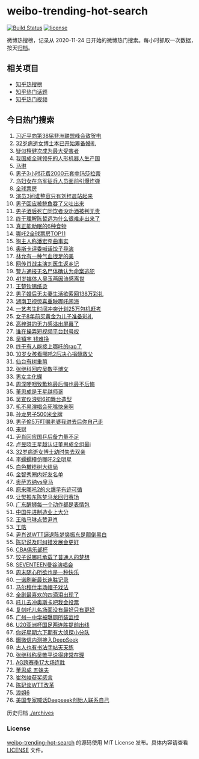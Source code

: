 # weibo-trending-hot-search

[![Build Status](https://github.com/justjavac/weibo-trending-hot-search/workflows/ci/badge.svg?branch=master)](https://github.com/justjavac/weibo-trending-hot-search/actions)
[![license](https://img.shields.io/github/license/justjavac/weibo-trending-hot-search)](https://github.com/justjavac/weibo-trending-hot-search/blob/master/LICENSE)

微博热搜榜，记录从 2020-11-24 日开始的微博热门搜索。每小时抓取一次数据，按天[归档](./archives)。

## 相关项目

- [知乎热搜榜](https://github.com/justjavac/zhihu-trending-top-search)
- [知乎热门话题](https://github.com/justjavac/zhihu-trending-hot-questions)
- [知乎热门视频](https://github.com/justjavac/zhihu-trending-hot-video)

## 今日热门搜索

<!-- BEGIN -->
<!-- 最后更新时间 Sun Feb 16 2025 07:11:07 GMT+0800 (China Standard Time) -->

1. [习近平向第38届非洲联盟峰会致贺电](https://s.weibo.com//weibo?q=%23%E4%B9%A0%E8%BF%91%E5%B9%B3%E5%90%91%E7%AC%AC38%E5%B1%8A%E9%9D%9E%E6%B4%B2%E8%81%94%E7%9B%9F%E5%B3%B0%E4%BC%9A%E8%87%B4%E8%B4%BA%E7%94%B5%23&Refer=new_time)
1. [32岁病逝女博士本已开始筹备婚礼](https://s.weibo.com//weibo?q=%2332%E5%B2%81%E7%97%85%E9%80%9D%E5%A5%B3%E5%8D%9A%E5%A3%AB%E6%9C%AC%E5%B7%B2%E5%BC%80%E5%A7%8B%E7%AD%B9%E5%A4%87%E5%A9%9A%E7%A4%BC%23&t=31&band_rank=35&Refer=top)
1. [疑似檀健次成为最大受害者](https://s.weibo.com//weibo?q=%E7%96%91%E4%BC%BC%E6%AA%80%E5%81%A5%E6%AC%A1%E6%88%90%E4%B8%BA%E6%9C%80%E5%A4%A7%E5%8F%97%E5%AE%B3%E8%80%85&t=31&band_rank=13&Refer=top)
1. [我国成全球领先的人形机器人生产国](https://s.weibo.com//weibo?q=%23%E6%88%91%E5%9B%BD%E6%88%90%E5%85%A8%E7%90%83%E9%A2%86%E5%85%88%E7%9A%84%E4%BA%BA%E5%BD%A2%E6%9C%BA%E5%99%A8%E4%BA%BA%E7%94%9F%E4%BA%A7%E5%9B%BD%23&t=31&band_rank=3&Refer=top)
1. [马琳](https://s.weibo.com//weibo?q=%E9%A9%AC%E7%90%B3&t=31&band_rank=33&Refer=top)
1. [男子3小时花费2000元套中玛莎拉蒂](https://s.weibo.com//weibo?q=%23%E7%94%B7%E5%AD%903%E5%B0%8F%E6%97%B6%E8%8A%B1%E8%B4%B92000%E5%85%83%E5%A5%97%E4%B8%AD%E7%8E%9B%E8%8E%8E%E6%8B%89%E8%92%82%23&t=31&band_rank=8&Refer=top)
1. [乌妇女在乌军征兵人员面前引爆炸弹](https://s.weibo.com//weibo?q=%23%E4%B9%8C%E5%A6%87%E5%A5%B3%E5%9C%A8%E4%B9%8C%E5%86%9B%E5%BE%81%E5%85%B5%E4%BA%BA%E5%91%98%E9%9D%A2%E5%89%8D%E5%BC%95%E7%88%86%E7%82%B8%E5%BC%B9%23&t=31&band_rank=28&Refer=top)
1. [全球票房](https://s.weibo.com//weibo?q=%E5%85%A8%E7%90%83%E7%A5%A8%E6%88%BF&t=31&band_rank=7&Refer=top)
1. [演员3问谁整容只有刘梓晨站起来](https://s.weibo.com//weibo?q=%23%E6%BC%94%E5%91%983%E9%97%AE%E8%B0%81%E6%95%B4%E5%AE%B9%E5%8F%AA%E6%9C%89%E5%88%98%E6%A2%93%E6%99%A8%E7%AB%99%E8%B5%B7%E6%9D%A5%23&t=31&band_rank=46&Refer=top)
1. [男子回应被鲸鱼吞了又吐出来](https://s.weibo.com//weibo?q=%23%E7%94%B7%E5%AD%90%E5%9B%9E%E5%BA%94%E8%A2%AB%E9%B2%B8%E9%B1%BC%E5%90%9E%E4%BA%86%E5%8F%88%E5%90%90%E5%87%BA%E6%9D%A5%23&t=31&band_rank=34&Refer=top)
1. [男子酒后死亡同饮者没劝酒被判无责](https://s.weibo.com//weibo?q=%23%E7%94%B7%E5%AD%90%E9%85%92%E5%90%8E%E6%AD%BB%E4%BA%A1%E5%90%8C%E9%A5%AE%E8%80%85%E6%B2%A1%E5%8A%9D%E9%85%92%E8%A2%AB%E5%88%A4%E6%97%A0%E8%B4%A3%23&t=31&band_rank=18&Refer=top)
1. [终于理解陈哲远为什么很难走出来了](https://s.weibo.com//weibo?q=%23%E7%BB%88%E4%BA%8E%E7%90%86%E8%A7%A3%E9%99%88%E5%93%B2%E8%BF%9C%E4%B8%BA%E4%BB%80%E4%B9%88%E5%BE%88%E9%9A%BE%E8%B5%B0%E5%87%BA%E6%9D%A5%E4%BA%86%23&t=31&band_rank=15&Refer=top)
1. [真正能助眠的6种食物](https://s.weibo.com//weibo?q=%23%E7%9C%9F%E6%AD%A3%E8%83%BD%E5%8A%A9%E7%9C%A0%E7%9A%846%E7%A7%8D%E9%A3%9F%E7%89%A9%23&t=31&band_rank=20&Refer=top)
1. [哪吒2全球票房TOP11](https://s.weibo.com//weibo?q=%23%E5%93%AA%E5%90%922%E5%85%A8%E7%90%83%E7%A5%A8%E6%88%BFTOP11%23&t=31&band_rank=4&Refer=top)
1. [狗主人称潘宏歪曲事实](https://s.weibo.com//weibo?q=%23%E7%8B%97%E4%B8%BB%E4%BA%BA%E7%A7%B0%E6%BD%98%E5%AE%8F%E6%AD%AA%E6%9B%B2%E4%BA%8B%E5%AE%9E%23&t=31&band_rank=39&Refer=top)
1. [奥斯卡评委喊话饺子导演](https://s.weibo.com//weibo?q=%23%E5%A5%A5%E6%96%AF%E5%8D%A1%E8%AF%84%E5%A7%94%E5%96%8A%E8%AF%9D%E9%A5%BA%E5%AD%90%E5%AF%BC%E6%BC%94%23&t=31&band_rank=16&Refer=top)
1. [林允有一种气血很足的美](https://s.weibo.com//weibo?q=%E6%9E%97%E5%85%81%E6%9C%89%E4%B8%80%E7%A7%8D%E6%B0%94%E8%A1%80%E5%BE%88%E8%B6%B3%E7%9A%84%E7%BE%8E&t=31&band_rank=14&Refer=top)
1. [网传肖战主演刘医生返乡记](https://s.weibo.com//weibo?q=%23%E7%BD%91%E4%BC%A0%E8%82%96%E6%88%98%E4%B8%BB%E6%BC%94%E5%88%98%E5%8C%BB%E7%94%9F%E8%BF%94%E4%B9%A1%E8%AE%B0%23&t=31&band_rank=42&Refer=top)
1. [警方通报无名尸体确认为命案逃犯](https://s.weibo.com//weibo?q=%23%E8%AD%A6%E6%96%B9%E9%80%9A%E6%8A%A5%E6%97%A0%E5%90%8D%E5%B0%B8%E4%BD%93%E7%A1%AE%E8%AE%A4%E4%B8%BA%E5%91%BD%E6%A1%88%E9%80%83%E7%8A%AF%23&t=31&band_rank=48&Refer=top)
1. [41岁媒体人吴玉燕因流感离世](https://s.weibo.com//weibo?q=%2341%E5%B2%81%E5%AA%92%E4%BD%93%E4%BA%BA%E5%90%B4%E7%8E%89%E7%87%95%E5%9B%A0%E6%B5%81%E6%84%9F%E7%A6%BB%E4%B8%96%23&t=31&band_rank=38&Refer=top)
1. [王楚钦锡纸烫](https://s.weibo.com//weibo?q=%E7%8E%8B%E6%A5%9A%E9%92%A6%E9%94%A1%E7%BA%B8%E7%83%AB&t=31&band_rank=15&Refer=top)
1. [男子婚后无夫妻生活欲索回138万彩礼](https://s.weibo.com//weibo?q=%23%E7%94%B7%E5%AD%90%E5%A9%9A%E5%90%8E%E6%97%A0%E5%A4%AB%E5%A6%BB%E7%94%9F%E6%B4%BB%E6%AC%B2%E7%B4%A2%E5%9B%9E138%E4%B8%87%E5%BD%A9%E7%A4%BC%23&t=31&band_rank=21&Refer=top)
1. [湖南卫视惊喜重映哪吒闹海](https://s.weibo.com//weibo?q=%23%E6%B9%96%E5%8D%97%E5%8D%AB%E8%A7%86%E6%83%8A%E5%96%9C%E9%87%8D%E6%98%A0%E5%93%AA%E5%90%92%E9%97%B9%E6%B5%B7%23&t=31&band_rank=19&Refer=top)
1. [一艺考生时间冲突计划25万包机赶考](https://s.weibo.com//weibo?q=%23%E4%B8%80%E8%89%BA%E8%80%83%E7%94%9F%E6%97%B6%E9%97%B4%E5%86%B2%E7%AA%81%E8%AE%A1%E5%88%9225%E4%B8%87%E5%8C%85%E6%9C%BA%E8%B5%B6%E8%80%83%23&t=31&band_rank=45&Refer=top)
1. [女子8年前买黄金为儿子准备彩礼](https://s.weibo.com//weibo?q=%23%E5%A5%B3%E5%AD%908%E5%B9%B4%E5%89%8D%E4%B9%B0%E9%BB%84%E9%87%91%E4%B8%BA%E5%84%BF%E5%AD%90%E5%87%86%E5%A4%87%E5%BD%A9%E7%A4%BC%23&t=31&band_rank=43&Refer=top)
1. [高梓淇的无力感溢出屏幕了](https://s.weibo.com//weibo?q=%E9%AB%98%E6%A2%93%E6%B7%87%E7%9A%84%E6%97%A0%E5%8A%9B%E6%84%9F%E6%BA%A2%E5%87%BA%E5%B1%8F%E5%B9%95%E4%BA%86&t=31&band_rank=27&Refer=top)
1. [谁在操弄短视频平台封号权](https://s.weibo.com//weibo?q=%23%E8%B0%81%E5%9C%A8%E6%93%8D%E5%BC%84%E7%9F%AD%E8%A7%86%E9%A2%91%E5%B9%B3%E5%8F%B0%E5%B0%81%E5%8F%B7%E6%9D%83%23&t=31&band_rank=26&Refer=top)
1. [吴镇宇 钱难挣](https://s.weibo.com//weibo?q=%E5%90%B4%E9%95%87%E5%AE%87%20%E9%92%B1%E9%9A%BE%E6%8C%A3&t=31&band_rank=29&Refer=top)
1. [终于有人能接上哪吒的rap了](https://s.weibo.com//weibo?q=%23%E7%BB%88%E4%BA%8E%E6%9C%89%E4%BA%BA%E8%83%BD%E6%8E%A5%E4%B8%8A%E5%93%AA%E5%90%92%E7%9A%84rap%E4%BA%86%23&t=31&band_rank=23&Refer=top)
1. [10岁女孩看哪吒2后决心捐髓救父](https://s.weibo.com//weibo?q=%2310%E5%B2%81%E5%A5%B3%E5%AD%A9%E7%9C%8B%E5%93%AA%E5%90%922%E5%90%8E%E5%86%B3%E5%BF%83%E6%8D%90%E9%AB%93%E6%95%91%E7%88%B6%23&t=31&band_rank=38&Refer=top)
1. [仙台有树重剪](https://s.weibo.com//weibo?q=%E4%BB%99%E5%8F%B0%E6%9C%89%E6%A0%91%E9%87%8D%E5%89%AA&t=31&band_rank=24&Refer=top)
1. [张继科回应吴敬平博文](https://s.weibo.com//weibo?q=%23%E5%BC%A0%E7%BB%A7%E7%A7%91%E5%9B%9E%E5%BA%94%E5%90%B4%E6%95%AC%E5%B9%B3%E5%8D%9A%E6%96%87%23&t=31&band_rank=31&Refer=top)
1. [男女主化蝶](https://s.weibo.com//weibo?q=%E7%94%B7%E5%A5%B3%E4%B8%BB%E5%8C%96%E8%9D%B6&t=31&band_rank=1&Refer=top)
1. [周深哽咽致歉称最后悔也最不后悔](https://s.weibo.com//weibo?q=%23%E5%91%A8%E6%B7%B1%E5%93%BD%E5%92%BD%E8%87%B4%E6%AD%89%E7%A7%B0%E6%9C%80%E5%90%8E%E6%82%94%E4%B9%9F%E6%9C%80%E4%B8%8D%E5%90%8E%E6%82%94%23&t=31&band_rank=30&Refer=top)
1. [董思成是王星越师哥](https://s.weibo.com//weibo?q=%E8%91%A3%E6%80%9D%E6%88%90%E6%98%AF%E7%8E%8B%E6%98%9F%E8%B6%8A%E5%B8%88%E5%93%A5&t=31&band_rank=28&Refer=top)
1. [吴宣仪浪姐6初舞台造型](https://s.weibo.com//weibo?q=%23%E5%90%B4%E5%AE%A3%E4%BB%AA%E6%B5%AA%E5%A7%906%E5%88%9D%E8%88%9E%E5%8F%B0%E9%80%A0%E5%9E%8B%23&t=31&band_rank=37&Refer=top)
1. [毛不易演唱会死嘴快亲啊](https://s.weibo.com//weibo?q=%E6%AF%9B%E4%B8%8D%E6%98%93%E6%BC%94%E5%94%B1%E4%BC%9A%E6%AD%BB%E5%98%B4%E5%BF%AB%E4%BA%B2%E5%95%8A&t=31&band_rank=9&Refer=top)
1. [孙龙男子500米金牌](https://s.weibo.com//weibo?q=%23%E5%AD%99%E9%BE%99%E7%94%B7%E5%AD%90500%E7%B1%B3%E9%87%91%E7%89%8C%23&t=31&band_rank=25&Refer=top)
1. [男子偷5万叮嘱老婆我进去后你自己走](https://s.weibo.com//weibo?q=%23%E7%94%B7%E5%AD%90%E5%81%B75%E4%B8%87%E5%8F%AE%E5%98%B1%E8%80%81%E5%A9%86%E6%88%91%E8%BF%9B%E5%8E%BB%E5%90%8E%E4%BD%A0%E8%87%AA%E5%B7%B1%E8%B5%B0%23&t=31&band_rank=32&Refer=top)
1. [来财](https://s.weibo.com//weibo?q=%E6%9D%A5%E8%B4%A2&t=31&band_rank=42&Refer=top)
1. [尹肖回应国乒后备力量不足](https://s.weibo.com//weibo?q=%23%E5%B0%B9%E8%82%96%E5%9B%9E%E5%BA%94%E5%9B%BD%E4%B9%92%E5%90%8E%E5%A4%87%E5%8A%9B%E9%87%8F%E4%B8%8D%E8%B6%B3%23&t=31&band_rank=37&Refer=top)
1. [卢昱晓王星越认证董思成全组最i](https://s.weibo.com//weibo?q=%E5%8D%A2%E6%98%B1%E6%99%93%E7%8E%8B%E6%98%9F%E8%B6%8A%E8%AE%A4%E8%AF%81%E8%91%A3%E6%80%9D%E6%88%90%E5%85%A8%E7%BB%84%E6%9C%80i&t=31&band_rank=31&Refer=top)
1. [32岁病逝女博士幼时失去双亲](https://s.weibo.com//weibo?q=%2332%E5%B2%81%E7%97%85%E9%80%9D%E5%A5%B3%E5%8D%9A%E5%A3%AB%E5%B9%BC%E6%97%B6%E5%A4%B1%E5%8E%BB%E5%8F%8C%E4%BA%B2%23&t=31&band_rank=6&Refer=top)
1. [李蠕蠕模仿哪吒2全明星](https://s.weibo.com//weibo?q=%23%E6%9D%8E%E8%A0%95%E8%A0%95%E6%A8%A1%E4%BB%BF%E5%93%AA%E5%90%922%E5%85%A8%E6%98%8E%E6%98%9F%23&t=31&band_rank=28&Refer=top)
1. [白色橄榄树大结局](https://s.weibo.com//weibo?q=%E7%99%BD%E8%89%B2%E6%A9%84%E6%A6%84%E6%A0%91%E5%A4%A7%E7%BB%93%E5%B1%80&t=31&band_rank=26&Refer=top)
1. [金智秀圈内好友名单](https://s.weibo.com//weibo?q=%23%E9%87%91%E6%99%BA%E7%A7%80%E5%9C%88%E5%86%85%E5%A5%BD%E5%8F%8B%E5%90%8D%E5%8D%95%23&t=31&band_rank=22&Refer=top)
1. [奥萨苏纳vs皇马](https://s.weibo.com//weibo?q=%23%E5%A5%A5%E8%90%A8%E8%8B%8F%E7%BA%B3vs%E7%9A%87%E9%A9%AC%23&t=31&band_rank=44&Refer=top)
1. [原来哪吒2的火爆早有迹可循](https://s.weibo.com//weibo?q=%23%E5%8E%9F%E6%9D%A5%E5%93%AA%E5%90%922%E7%9A%84%E7%81%AB%E7%88%86%E6%97%A9%E6%9C%89%E8%BF%B9%E5%8F%AF%E5%BE%AA%23&t=31&band_rank=47&Refer=top)
1. [让樊振东陈梦马龙回归赛场](https://s.weibo.com//weibo?q=%23%E8%AE%A9%E6%A8%8A%E6%8C%AF%E4%B8%9C%E9%99%88%E6%A2%A6%E9%A9%AC%E9%BE%99%E5%9B%9E%E5%BD%92%E8%B5%9B%E5%9C%BA%23&t=31&band_rank=47&Refer=top)
1. [广东醒狮每一个动作都是表情包](https://s.weibo.com//weibo?q=%23%E5%B9%BF%E4%B8%9C%E9%86%92%E7%8B%AE%E6%AF%8F%E4%B8%80%E4%B8%AA%E5%8A%A8%E4%BD%9C%E9%83%BD%E6%98%AF%E8%A1%A8%E6%83%85%E5%8C%85%23&t=31&band_rank=49&Refer=top)
1. [中国先进制造业上大分](https://s.weibo.com//weibo?q=%23%E4%B8%AD%E5%9B%BD%E5%85%88%E8%BF%9B%E5%88%B6%E9%80%A0%E4%B8%9A%E4%B8%8A%E5%A4%A7%E5%88%86%23&t=31&band_rank=10&Refer=top)
1. [王皓马琳点赞尹肖](https://s.weibo.com//weibo?q=%23%E7%8E%8B%E7%9A%93%E9%A9%AC%E7%90%B3%E7%82%B9%E8%B5%9E%E5%B0%B9%E8%82%96%23&t=31&band_rank=2&Refer=top)
1. [王皓](https://s.weibo.com//weibo?q=%E7%8E%8B%E7%9A%93&t=31&band_rank=5&Refer=top)
1. [尹肖说WTT逼退陈梦樊振东是颠倒黑白](https://s.weibo.com//weibo?q=%23%E5%B0%B9%E8%82%96%E8%AF%B4WTT%E9%80%BC%E9%80%80%E9%99%88%E6%A2%A6%E6%A8%8A%E6%8C%AF%E4%B8%9C%E6%98%AF%E9%A2%A0%E5%80%92%E9%BB%91%E7%99%BD%23&t=31&band_rank=17&Refer=top)
1. [陈玘说及时纠错发展会更好](https://s.weibo.com//weibo?q=%E9%99%88%E7%8E%98%E8%AF%B4%E5%8F%8A%E6%97%B6%E7%BA%A0%E9%94%99%E5%8F%91%E5%B1%95%E4%BC%9A%E6%9B%B4%E5%A5%BD&t=31&band_rank=13&Refer=top)
1. [CBA俱乐部杯](https://s.weibo.com//weibo?q=%23CBA%E4%BF%B1%E4%B9%90%E9%83%A8%E6%9D%AF%23&t=31&band_rank=44&Refer=top)
1. [饺子说哪吒承载了普通人的梦想](https://s.weibo.com//weibo?q=%23%E9%A5%BA%E5%AD%90%E8%AF%B4%E5%93%AA%E5%90%92%E6%89%BF%E8%BD%BD%E4%BA%86%E6%99%AE%E9%80%9A%E4%BA%BA%E7%9A%84%E6%A2%A6%E6%83%B3%23&t=31&band_rank=35&Refer=top)
1. [SEVENTEEN曼谷演唱会](https://s.weibo.com//weibo?q=%23SEVENTEEN%E6%9B%BC%E8%B0%B7%E6%BC%94%E5%94%B1%E4%BC%9A%23&t=31&band_rank=50&Refer=top)
1. [周末随心所欲也是一种快乐](https://s.weibo.com//weibo?q=%23%E5%91%A8%E6%9C%AB%E9%9A%8F%E5%BF%83%E6%89%80%E6%AC%B2%E4%B9%9F%E6%98%AF%E4%B8%80%E7%A7%8D%E5%BF%AB%E4%B9%90%23&t=31&band_rank=49&Refer=top)
1. [一诺刷新最长连胜记录](https://s.weibo.com//weibo?q=%23%E4%B8%80%E8%AF%BA%E5%88%B7%E6%96%B0%E6%9C%80%E9%95%BF%E8%BF%9E%E8%83%9C%E8%AE%B0%E5%BD%95%23&t=31&band_rank=48&Refer=top)
1. [马尔穆什半场帽子戏法](https://s.weibo.com//weibo?q=%23%E9%A9%AC%E5%B0%94%E7%A9%86%E4%BB%80%E5%8D%8A%E5%9C%BA%E5%B8%BD%E5%AD%90%E6%88%8F%E6%B3%95%23&t=31&band_rank=29&Refer=top)
1. [全剧最喜欢的四滴泪出现了](https://s.weibo.com//weibo?q=%23%E5%85%A8%E5%89%A7%E6%9C%80%E5%96%9C%E6%AC%A2%E7%9A%84%E5%9B%9B%E6%BB%B4%E6%B3%AA%E5%87%BA%E7%8E%B0%E4%BA%86%23&t=31&band_rank=36&Refer=top)
1. [吒儿去冲奥斯卡吧我会投票](https://s.weibo.com//weibo?q=%23%E5%90%92%E5%84%BF%E5%8E%BB%E5%86%B2%E5%A5%A5%E6%96%AF%E5%8D%A1%E5%90%A7%E6%88%91%E4%BC%9A%E6%8A%95%E7%A5%A8%23&t=31&band_rank=33&Refer=top)
1. [复刻吒儿名场面没有最好只有更好](https://s.weibo.com//weibo?q=%23%E5%A4%8D%E5%88%BB%E5%90%92%E5%84%BF%E5%90%8D%E5%9C%BA%E9%9D%A2%E6%B2%A1%E6%9C%89%E6%9C%80%E5%A5%BD%E5%8F%AA%E6%9C%89%E6%9B%B4%E5%A5%BD%23&t=31&band_rank=10&Refer=top)
1. [广州一中学被曝厕所装监控](https://s.weibo.com//weibo?q=%23%E5%B9%BF%E5%B7%9E%E4%B8%80%E4%B8%AD%E5%AD%A6%E8%A2%AB%E6%9B%9D%E5%8E%95%E6%89%80%E8%A3%85%E7%9B%91%E6%8E%A7%23&t=31&band_rank=12&Refer=top)
1. [U20亚洲杯国足两连胜提前出线](https://s.weibo.com//weibo?q=%23U20%E4%BA%9A%E6%B4%B2%E6%9D%AF%E5%9B%BD%E8%B6%B3%E4%B8%A4%E8%BF%9E%E8%83%9C%E6%8F%90%E5%89%8D%E5%87%BA%E7%BA%BF%23&t=31&band_rank=25&Refer=top)
1. [你好星期六下期有大侦探小分队](https://s.weibo.com//weibo?q=%E4%BD%A0%E5%A5%BD%E6%98%9F%E6%9C%9F%E5%85%AD%E4%B8%8B%E6%9C%9F%E6%9C%89%E5%A4%A7%E4%BE%A6%E6%8E%A2%E5%B0%8F%E5%88%86%E9%98%9F&t=31&band_rank=47&Refer=top)
1. [曝微信内测接入DeepSeek](https://s.weibo.com//weibo?q=%23%E6%9B%9D%E5%BE%AE%E4%BF%A1%E5%86%85%E6%B5%8B%E6%8E%A5%E5%85%A5DeepSeek%23&t=31&band_rank=49&Refer=top)
1. [古人也有书法字帖天天练](https://s.weibo.com//weibo?q=%23%E5%8F%A4%E4%BA%BA%E4%B9%9F%E6%9C%89%E4%B9%A6%E6%B3%95%E5%AD%97%E5%B8%96%E5%A4%A9%E5%A4%A9%E7%BB%83%23&t=31&band_rank=10&Refer=top)
1. [张继科称吴敬平说得非常在理](https://s.weibo.com//weibo?q=%23%E5%BC%A0%E7%BB%A7%E7%A7%91%E7%A7%B0%E5%90%B4%E6%95%AC%E5%B9%B3%E8%AF%B4%E5%BE%97%E9%9D%9E%E5%B8%B8%E5%9C%A8%E7%90%86%23&t=31&band_rank=11&Refer=top)
1. [AG跨赛季17大场连胜](https://s.weibo.com//weibo?q=%23AG%E8%B7%A8%E8%B5%9B%E5%AD%A317%E5%A4%A7%E5%9C%BA%E8%BF%9E%E8%83%9C%23&t=31&band_rank=25&Refer=top)
1. [董思成 五妹夫](https://s.weibo.com//weibo?q=%E8%91%A3%E6%80%9D%E6%88%90%20%E4%BA%94%E5%A6%B9%E5%A4%AB&t=31&band_rank=36&Refer=top)
1. [崔然竣获奖感言](https://s.weibo.com//weibo?q=%E5%B4%94%E7%84%B6%E7%AB%A3%E8%8E%B7%E5%A5%96%E6%84%9F%E8%A8%80&t=31&band_rank=40&Refer=top)
1. [陈玘谈WTT改革](https://s.weibo.com//weibo?q=%23%E9%99%88%E7%8E%98%E8%B0%88WTT%E6%94%B9%E9%9D%A9%23&t=31&band_rank=41&Refer=top)
1. [浪姐6](https://s.weibo.com//weibo?q=%E6%B5%AA%E5%A7%906&t=31&band_rank=44&Refer=top)
1. [美国专家喊话Deepseek创始人联系自己](https://s.weibo.com//weibo?q=%23%E7%BE%8E%E5%9B%BD%E4%B8%93%E5%AE%B6%E5%96%8A%E8%AF%9DDeepseek%E5%88%9B%E5%A7%8B%E4%BA%BA%E8%81%94%E7%B3%BB%E8%87%AA%E5%B7%B1%23&t=31&band_rank=50&Refer=top)

<!-- END -->

历史归档 [./archives](./archives)

### License

[weibo-trending-hot-search](https://github.com/justjavac/weibo-trending-hot-search) 的源码使用 MIT License
发布。具体内容请查看 [LICENSE](./LICENSE) 文件。
